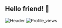 ## Hello friend! 👋
![Header](https://github.com/Albitsky/Albitsky/blob/main/assets/e9a505d1d8604f350e9df5b33b551493_w200.gif)
![Profile_views](https://komarev.com/ghpvc/?username=danny-pilot&color=green&style=for-the-badge)
<!--
**Albitsky/Albitsky** is a ✨ _special_ ✨ repository because its `README.md` (this file) appears on your GitHub profile.

Here are some ideas to get you started:

- 🔭 I’m currently working on ...
- 🌱 I’m currently learning ...
- 👯 I’m looking to collaborate on ...
- 🤔 I’m looking for help with ...
- 💬 Ask me about ...
- 📫 How to reach me: ...
- 😄 Pronouns: ...
- ⚡ Fun fact: ...
-->

